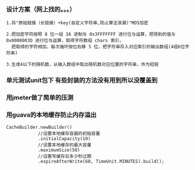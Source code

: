 ### 设计方案（网上找的。。。）
    1.将"原始链接（长链接）+key(自定义字符串,防止算法泄漏)"MD5加密

    2.把加密字符按照 8 位一组 16 进制与 0x3FFFFFFF 进行位与运算，把得到的值与 0x0000003D 进行位与运算，取得字符数组 chars 索引，
      把取得的字符相加，每次循环按位右移 5 位，把字符串存入对应索引的输出数组(4组6位字符串)

    3.生成4以下的随机数，从输入数组中取出随机数对应位置的字符串，作为短链

### 单元测试unit包下 有些封装的方法没有用到所以没覆盖到

### 用jmeter做了简单的压测

### 用guava的本地缓存防止内存溢出
    CacheBuilder.newBuilder()
                //设置本地缓存容器的初始容量
                .initialCapacity(10)
                //设置本地缓存的最大容量
                .maximumSize(50)
                //设置写缓存后多少秒过期
                .expireAfterWrite(60, TimeUnit.MINUTES).build();